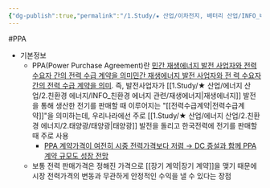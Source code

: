 ```yaml
---
{"dg-publish":true,"permalink":"/1.Study/★ 산업/이차전지, 배터리 산업/INFO_배터리/PPA/","created":"2024-11-20T21:02:27.675+09:00","updated":"2025-06-26T16:53:17.403+09:00"}
---
```


#PPA 


- 기본정보
	- PPA(Power Purchase Agreement)란 [민간 재생에너지 발전 사업자와 전력 수요자 간의 전력 수급 계약을 의미](2.26_%20AI%20뜨거울수록%20좋아.pdf#page=21&selection=48,0,70,2&color=yellow)[민간 재생에너지 발전 사업자와 전 력 수요자 간의 전력 수급 계약을 의미](2.26_%20AI%20뜨거울수록%20좋아.pdf#page=21&selection=48,0,70,2&color=yellow). 즉, 발전사업자가 [[1.Study/★ 산업/에너지 산업/2.친환경 에너지/INFO_친환경 에너지 관련/재생에너지\|재생에너지]] 발전을 통해 생산한 전기를 판매할 때 이루어지는 "[[전력수급계약\|전력수급계약]]"을 의미하는데, 우리나라에선 주로 [[1.Study/★ 산업/에너지 산업/2.친환경 에너지/2.태양광/태양광\|태양광]] 발전을 돌리고 한국전력에 전기를 판매할 때 주로 사용 
		- [PPA 계약가격이 여전히 시중 전력가격보다 저렴 → DC 증설과 함께 PPA 계약 규모도 성장 전망](2.26_%20AI%20뜨거울수록%20좋아.pdf#page=21&selection=489,0,531,1&color=yellow)
	- 보통 전력 판매가격은 정해진 가격으로 [[장기 계약\|장기 계약]]을 맺기 때문에 시장 전력가격의 변동과 무관하게 안정적인 수익을 낼 수 있다는 장점
